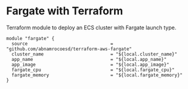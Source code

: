 # Fargate with Terraform

Terraform module to deploy an ECS cluster with Fargate launch type.

```
module "fargate" {
  source                               = "github.com/abnamrocoesd/terraform-aws-fargate"
  cluster_name                         = "${local.cluster_name}"
  app_name                             = "${local.app_name}"
  app_image                            = "${local.app_image}"
  fargate_cpu                          = "${local.fargate_cpu}"
  fargate_memory                       = "${local.fargate_memory}"
}
```
